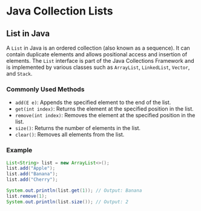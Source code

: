 # Java Collection Lists
## List in Java

A `List` in Java is an ordered collection (also known as a sequence). It can contain duplicate elements and allows positional access and insertion of elements. The `List` interface is part of the Java Collections Framework and is implemented by various classes such as `ArrayList`, `LinkedList`, `Vector`, and `Stack`.

### Commonly Used Methods

- `add(E e)`: Appends the specified element to the end of the list.
- `get(int index)`: Returns the element at the specified position in the list.
- `remove(int index)`: Removes the element at the specified position in the list.
- `size()`: Returns the number of elements in the list.
- `clear()`: Removes all elements from the list.

### Example

```java
List<String> list = new ArrayList<>();
list.add("Apple");
list.add("Banana");
list.add("Cherry");

System.out.println(list.get(1)); // Output: Banana
list.remove(1);
System.out.println(list.size()); // Output: 2
```
